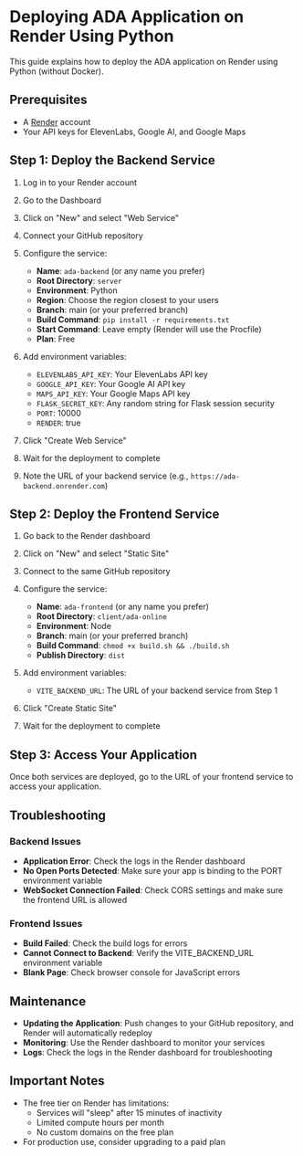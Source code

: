 # Deploying ADA Application on Render Using Python

This guide explains how to deploy the ADA application on Render using Python (without Docker).

## Prerequisites

- A [Render](https://render.com/) account
- Your API keys for ElevenLabs, Google AI, and Google Maps

## Step 1: Deploy the Backend Service

1. Log in to your Render account
2. Go to the Dashboard
3. Click on "New" and select "Web Service"
4. Connect your GitHub repository
5. Configure the service:
   - **Name**: `ada-backend` (or any name you prefer)
   - **Root Directory**: `server`
   - **Environment**: Python
   - **Region**: Choose the region closest to your users
   - **Branch**: main (or your preferred branch)
   - **Build Command**: `pip install -r requirements.txt`
   - **Start Command**: Leave empty (Render will use the Procfile)
   - **Plan**: Free

6. Add environment variables:
   - `ELEVENLABS_API_KEY`: Your ElevenLabs API key
   - `GOOGLE_API_KEY`: Your Google AI API key
   - `MAPS_API_KEY`: Your Google Maps API key
   - `FLASK_SECRET_KEY`: Any random string for Flask session security
   - `PORT`: 10000
   - `RENDER`: true

7. Click "Create Web Service"
8. Wait for the deployment to complete
9. Note the URL of your backend service (e.g., `https://ada-backend.onrender.com`)

## Step 2: Deploy the Frontend Service

1. Go back to the Render dashboard
2. Click on "New" and select "Static Site"
3. Connect to the same GitHub repository
4. Configure the service:
   - **Name**: `ada-frontend` (or any name you prefer)
   - **Root Directory**: `client/ada-online`
   - **Environment**: Node
   - **Branch**: main (or your preferred branch)
   - **Build Command**: `chmod +x build.sh && ./build.sh`
   - **Publish Directory**: `dist`

5. Add environment variables:
   - `VITE_BACKEND_URL`: The URL of your backend service from Step 1

6. Click "Create Static Site"
7. Wait for the deployment to complete

## Step 3: Access Your Application

Once both services are deployed, go to the URL of your frontend service to access your application.

## Troubleshooting

### Backend Issues

- **Application Error**: Check the logs in the Render dashboard
- **No Open Ports Detected**: Make sure your app is binding to the PORT environment variable
- **WebSocket Connection Failed**: Check CORS settings and make sure the frontend URL is allowed

### Frontend Issues

- **Build Failed**: Check the build logs for errors
- **Cannot Connect to Backend**: Verify the VITE_BACKEND_URL environment variable
- **Blank Page**: Check browser console for JavaScript errors

## Maintenance

- **Updating the Application**: Push changes to your GitHub repository, and Render will automatically redeploy
- **Monitoring**: Use the Render dashboard to monitor your services
- **Logs**: Check the logs in the Render dashboard for troubleshooting

## Important Notes

- The free tier on Render has limitations:
  - Services will "sleep" after 15 minutes of inactivity
  - Limited compute hours per month
  - No custom domains on the free plan
- For production use, consider upgrading to a paid plan
